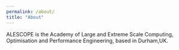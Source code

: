 ```yaml
---
permalink: /about/
title: "About"
---
```


ALESCOPE is the Academy of Large and Extreme Scale Computing, Optimisation and Performance Engineering, based in Durham,UK.
